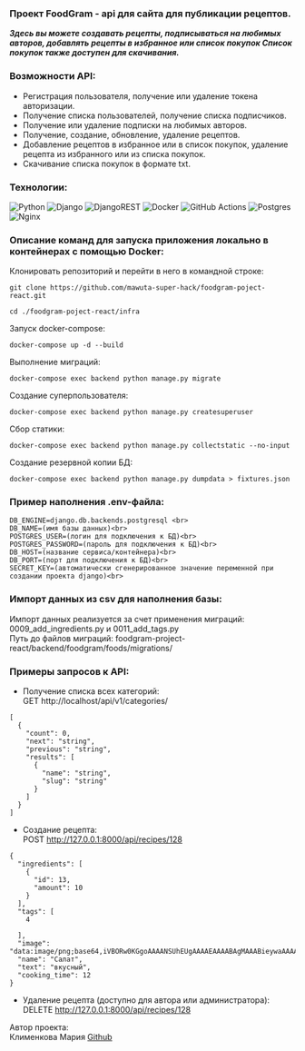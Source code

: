 ### Проект FoodGram - api для сайта для публикации рецептов.

***Здесь вы можете создавать рецепты, подписываться на любимых авторов, добавлять рецепты в избранное или список покупок Список покупок также доступен для скачивания.***


### Возможности API:
- Регистрация пользователя, получение или удаление токена авторизации.
- Получение списка пользователей, получение списка подписчиков.
- Получение или удаление подписки на любимых авторов.
- Получение, создание, обновление, удаление рецептов.
- Добавление рецептов в избранное или в список покупок, удаление рецепта из избранного или из списка покупок.
- Скачивание списка покупок в формате txt.


### Технологии:

![Python](https://img.shields.io/badge/python-3670A0?style=for-the-badge&logo=python&logoColor=ffdd54)
![Django](https://img.shields.io/badge/django-%23092E20.svg?style=for-the-badge&logo=django&logoColor=white)
![DjangoREST](https://img.shields.io/badge/DJANGO-REST-ff1709?style=for-the-badge&logo=django&logoColor=white&color=ff1709&labelColor=gray)
![Docker](https://img.shields.io/badge/docker-%230db7ed.svg?style=for-the-badge&logo=docker&logoColor=white)
![GitHub Actions](https://img.shields.io/badge/github%20actions-%232671E5.svg?style=for-the-badge&logo=githubactions&logoColor=white)
![Postgres](https://img.shields.io/badge/postgres-%23316192.svg?style=for-the-badge&logo=postgresql&logoColor=white)
![Nginx](https://img.shields.io/badge/nginx-%23009639.svg?style=for-the-badge&logo=nginx&logoColor=white)


### Описание команд для запуска приложения локально в контейнерах с помощью Docker:

Клонировать репозиторий и перейти в него в командной строке:

```
git clone https://github.com/mawuta-super-hack/foodgram-poject-react.git
```

```
cd ./foodgram-poject-react/infra
```

Запуск docker-compose:
```
docker-compose up -d --build
```

Выполнение миграций:
```
docker-compose exec backend python manage.py migrate
```

Создание суперпользователя:
```
docker-compose exec backend python manage.py createsuperuser
```

Cбор статики:
```
docker-compose exec backend python manage.py collectstatic --no-input 
```

Создание резервной копии БД:
```
docker-compose exec backend python manage.py dumpdata > fixtures.json
```

### Пример наполнения .env-файла:

```
DB_ENGINE=django.db.backends.postgresql <br>
DB_NAME=(имя базы данных)<br>
POSTGRES_USER=(логин для подключения к БД)<br>
POSTGRES_PASSWORD=(пароль для подключения к БД)<br>
DB_HOST=(название сервиса/контейнера)<br>
DB_PORT=(порт для подключения к БД)<br>
SECRET_KEY=(автоматически сгенерированное значение переменной при создании проекта django)<br>
```

### Импорт данных из csv для наполнения базы:

Импорт данных реализуется за счет применения миграций: 0009_add_ingredients.py и 0011_add_tags.py<br>
Путь до файлов миграций:
foodgram-project-react/backend/foodgram/foods/migrations/

### Примеры запросов к API:

- Получение списка всех категорий: <br>
GET http://localhost/api/v1/categories/

```
[
  {
    "count": 0,
    "next": "string",
    "previous": "string",
    "results": [
      {
        "name": "string",
        "slug": "string"
      }
    ]
  }
]
```

- Создание рецепта: <br>
POST http://127.0.0.1:8000/api/recipes/128
```
{
  "ingredients": [
    {
      "id": 13,
      "amount": 10
    }
  ],
  "tags": [
    4
    
  ],
  "image": "data:image/png;base64,iVBORw0KGgoAAAANSUhEUgAAAAEAAAABAgMAAABieywaAAAACVBMVEUAAAD///9fX1/S0ecCAAAACXBIWXMAAA7EAAAOxAGVKw4bAAAACklEQVQImWNoAAAAggCByxOyYQAAAABJRU5ErkJggg==",
  "name": "Салат",
  "text": "вкусный",
  "cooking_time": 12
}
```
- Удаление рецепта (доступно для автора или администратора): <br>
DELETE http://127.0.0.1:8000/api/recipes/128



Автор проекта:
<br>
Клименкова Мария [Github](https://github.com/mawuta-super-hack)<br>
